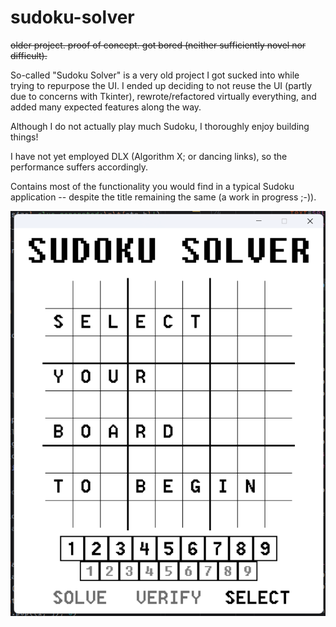 # sudoku-solver

~~older project. proof of concept. got bored (neither sufficiently novel nor difficult).~~

So-called "Sudoku Solver" is a very old project I got sucked into while trying to repurpose the UI. I ended up deciding to not reuse the UI (partly due to concerns with Tkinter), rewrote/refactored virtually everything, and added many expected features along the way.

Although I do not actually play much Sudoku, I thoroughly enjoy building things!

I have not yet employed DLX (Algorithm X; or dancing links), so the performance suffers accordingly.

Contains most of the functionality you would find in a typical Sudoku application -- despite the title remaining the same (a work in progress ;-)).

![screenshot](https://github.com/scott-sattler/sudoku-solver/blob/34f2165ed8903da8d22e663472a8e7266ede75a8/screenshots/readme_image.png)
